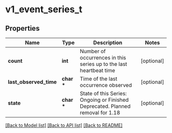 # v1_event_series_t

## Properties
Name | Type | Description | Notes
------------ | ------------- | ------------- | -------------
**count** | **int** | Number of occurrences in this series up to the last heartbeat time | [optional] 
**last_observed_time** | **char \*** | Time of the last occurrence observed | [optional] 
**state** | **char \*** | State of this Series: Ongoing or Finished Deprecated. Planned removal for 1.18 | [optional] 

[[Back to Model list]](../README.md#documentation-for-models) [[Back to API list]](../README.md#documentation-for-api-endpoints) [[Back to README]](../README.md)


